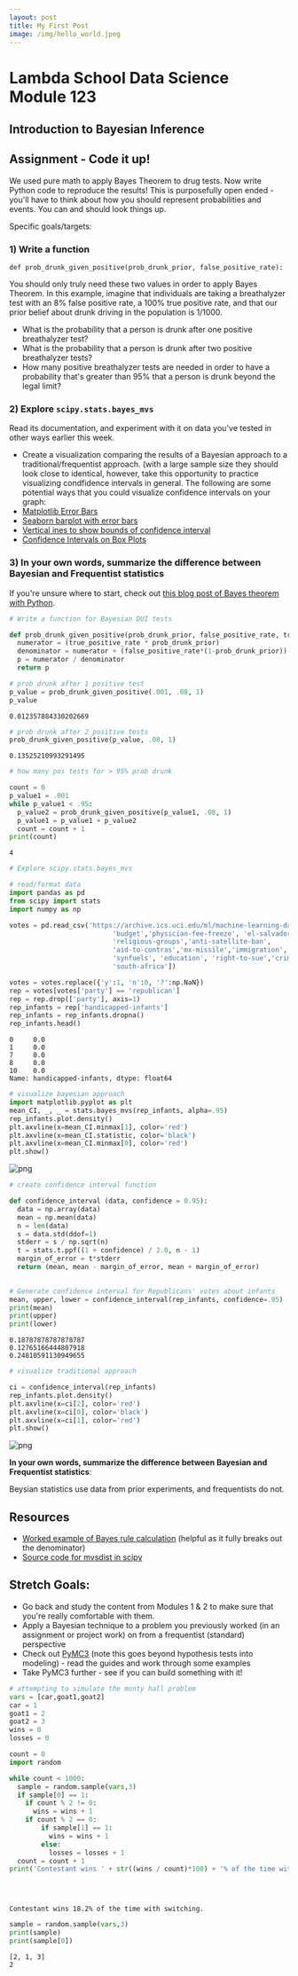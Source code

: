 ```yaml
---
layout: post
title: My First Post
image: /img/hello_world.jpeg
---
```


# Lambda School Data Science Module 123

## Introduction to Bayesian Inference




## Assignment - Code it up!

We used pure math to apply Bayes Theorem to drug tests. Now write Python code to reproduce the results! This is purposefully open ended - you'll have to think about how you should represent probabilities and events. You can and should look things up.

Specific goals/targets:

### 1) Write a function 

`def prob_drunk_given_positive(prob_drunk_prior, false_positive_rate):` 

You should only truly need these two values in order to apply Bayes Theorem. In this example, imagine that individuals are taking a breathalyzer test with an 8% false positive rate, a 100% true positive rate, and that our prior belief about drunk driving in the population is 1/1000. 
 - What is the probability that a person is drunk after one positive breathalyzer test?
 - What is the probability that a person is drunk after two positive breathalyzer tests?
 - How many positive breathalyzer tests are needed in order to have a probability that's greater than 95% that a person is drunk beyond the legal limit?

### 2) Explore `scipy.stats.bayes_mvs`  
Read its documentation, and experiment with it on data you've tested in other ways earlier this week.
 - Create a visualization comparing the results of a Bayesian approach to a traditional/frequentist approach. (with a large sample size they should look close to identical, however, take this opportunity to practice visualizing condfidence intervals in general. The following are some potential ways that you could visualize confidence intervals on your graph:
  - [Matplotlib Error Bars](https://matplotlib.org/3.1.1/api/_as_gen/matplotlib.pyplot.errorbar.html)
  - [Seaborn barplot with error bars](https://seaborn.pydata.org/generated/seaborn.barplot.html)
  - [Vertical ines to show bounds of confidence interval](https://www.simplypsychology.org/confidence-interval.jpg)
  - [Confidence Intervals on Box Plots](https://matplotlib.org/3.1.1/api/_as_gen/matplotlib.axes.Axes.boxplot.html)

### 3) In your own words, summarize the difference between Bayesian and Frequentist statistics

If you're unsure where to start, check out [this blog post of Bayes theorem with Python](https://dataconomy.com/2015/02/introduction-to-bayes-theorem-with-python/).




```python
# Write a function for Bayesian DUI tests

def prob_drunk_given_positive(prob_drunk_prior, false_positive_rate, true_positive_rate):
  numerator = (true_positive_rate * prob_drunk_prior)
  denominator = numerator + (false_positive_rate*(1-prob_drunk_prior))
  p = numerator / denominator
  return p
```


```python
# prob drunk after 1 positive test
p_value = prob_drunk_given_positive(.001, .08, 1)
p_value

```




    0.012357884330202669




```python
# prob drunk after 2 positive tests
prob_drunk_given_positive(p_value, .08, 1)
```




    0.13525210993291495




```python
# how many pos tests for > 95% prob drunk

count = 0
p_value1 = .001
while p_value1 < .95:
  p_value2 = prob_drunk_given_positive(p_value1, .08, 1)
  p_value1 = p_value1 + p_value2
  count = count + 1
print(count)


```

    4
    


```python
# Explore scipy.stats.bayes_mvs

# read/format data
import pandas as pd
from scipy import stats
import numpy as np

votes = pd.read_csv('https://archive.ics.uci.edu/ml/machine-learning-databases/voting-records/house-votes-84.data', names=['party','handicapped-infants','water-project',
                          'budget','physician-fee-freeze', 'el-salvador-aid',
                          'religious-groups','anti-satellite-ban',
                          'aid-to-contras','mx-missile','immigration',
                          'synfuels', 'education', 'right-to-sue','crime','duty-free',
                          'south-africa'])

votes = votes.replace({'y':1, 'n':0, '?':np.NaN})
rep = votes[votes['party'] == 'republican']
rep = rep.drop(['party'], axis=1)
rep_infants = rep['handicapped-infants']
rep_infants = rep_infants.dropna()
rep_infants.head()


```




    0     0.0
    1     0.0
    7     0.0
    8     0.0
    10    0.0
    Name: handicapped-infants, dtype: float64




```python
# visualize bayesian approach
import matplotlib.pyplot as plt
mean_CI, _, _ = stats.bayes_mvs(rep_infants, alpha=.95)
rep_infants.plot.density()
plt.axvline(x=mean_CI.minmax[1], color='red')
plt.axvline(x=mean_CI.statistic, color='black')
plt.axvline(x=mean_CI.minmax[0], color='red')
plt.show()
```


![png](/img/output_7_0.png)



```python
# create confidence interval function

def confidence_interval (data, confidence = 0.95):
  data = np.array(data)
  mean = np.mean(data)
  n = len(data)
  s = data.std(ddof=1)
  stderr = s / np.sqrt(n)
  t = stats.t.ppf((1 + confidence) / 2.0, n - 1)
  margin_of_error = t*stderr
  return (mean, mean - margin_of_error, mean + margin_of_error)
  
```


```python
# Generate confidence interval for Republicans' votes about infants
mean, upper, lower = confidence_interval(rep_infants, confidence=.95)
print(mean)
print(upper)
print(lower)
```

    0.18787878787878787
    0.12765166444807918
    0.24810591130949655
    


```python
# visualize traditional approach 

ci = confidence_interval(rep_infants)
rep_infants.plot.density()
plt.axvline(x=ci[2], color='red')
plt.axvline(x=ci[0], color='black')
plt.axvline(x=ci[1], color='red')
plt.show()
```


![png](/img/output_10_0.png)


**In your own words, summarize the difference between Bayesian and Frequentist statistics**:

Beysian statistics use data from prior experiments, and frequentists do not.

## Resources

- [Worked example of Bayes rule calculation](https://en.wikipedia.org/wiki/Bayes'_theorem#Examples) (helpful as it fully breaks out the denominator)
- [Source code for mvsdist in scipy](https://github.com/scipy/scipy/blob/90534919e139d2a81c24bf08341734ff41a3db12/scipy/stats/morestats.py#L139)

## Stretch Goals:

- Go back and study the content from Modules 1 & 2 to make sure that you're really comfortable with them.
- Apply a Bayesian technique to a problem you previously worked (in an assignment or project work) on from a frequentist (standard) perspective
- Check out [PyMC3](https://docs.pymc.io/) (note this goes beyond hypothesis tests into modeling) - read the guides and work through some examples
- Take PyMC3 further - see if you can build something with it!


```python
# attempting to simulate the monty hall problem
vars = [car,goat1,goat2]
car = 1
goat1 = 2
goat2 = 3
wins = 0
losses = 0

count = 0
import random

while count < 1000:
  sample = random.sample(vars,3)
  if sample[0] == 1:
    if count % 2 != 0:
      wins = wins + 1
    if count % 2 == 0:
        if sample[1] == 1:
          wins = wins + 1
        else:
          losses = losses + 1
  count = count + 1
print('Contestant wins ' + str((wins / count)*100) + '% of the time with switching.')


  

```

    Contestant wins 18.2% of the time with switching.
    


```python
sample = random.sample(vars,3)
print(sample)
print(sample[0])
```

    [2, 1, 3]
    2
    


```python

```
